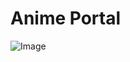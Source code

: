 # Anime Portal

![Image](https://github.com/ikramhasan/Anime-Portal/blob/master/Apple%20iPhone%208%20Plus%20Presentation%20(1).png)
